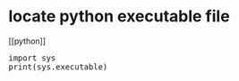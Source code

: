 # locate python executable file
[[python]]

<pre class="py">
import sys
print(sys.executable)
</pre>
